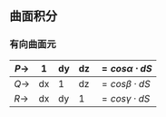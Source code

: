 ## 曲面积分

### 有向曲面元

| $P\to$ | 1    | dy   | dz   | $=cos\alpha \cdot dS$ |
| ------ | ---- | ---- | ---- | --------------------- |
| $Q\to$ | dx   | 1    | dz   | $=cos\beta\cdot dS$   |
| $R\to$ | dx   | dy   | 1    | $=cos\gamma \cdot dS$ |



